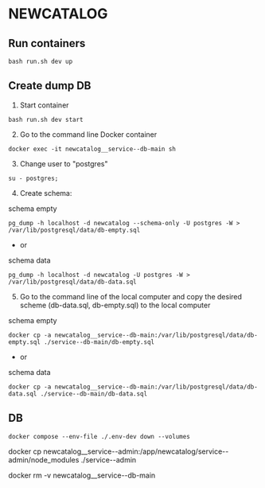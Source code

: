 # NEWCATALOG

## Run containers

```
bash run.sh dev up
```


## Create dump DB

1. Start container

```
bash run.sh dev start
```

2. Go to the command line Docker container

```
docker exec -it newcatalog__service--db-main sh
```

3. Change user to "postgres"

```
su - postgres;
```

4. Create schema:

schema empty

```
pg_dump -h localhost -d newcatalog --schema-only -U postgres -W > /var/lib/postgresql/data/db-empty.sql
```

- or 

schema data

```
pg_dump -h localhost -d newcatalog -U postgres -W > /var/lib/postgresql/data/db-data.sql
```

5. Go to the command line of the local computer and copy the desired scheme (db-data.sql, db-empty.sql) to the local computer


schema empty

```
docker cp -a newcatalog__service--db-main:/var/lib/postgresql/data/db-empty.sql ./service--db-main/db-empty.sql
```

- or 

schema data

```
docker cp -a newcatalog__service--db-main:/var/lib/postgresql/data/db-data.sql ./service--db-main/db-data.sql
```

## DB
```
docker compose --env-file ./.env-dev down --volumes
```


docker cp newcatalog__service--admin:/app/newcatalog/service--admin/node_modules ./service--admin



docker rm -v newcatalog__service--db-main